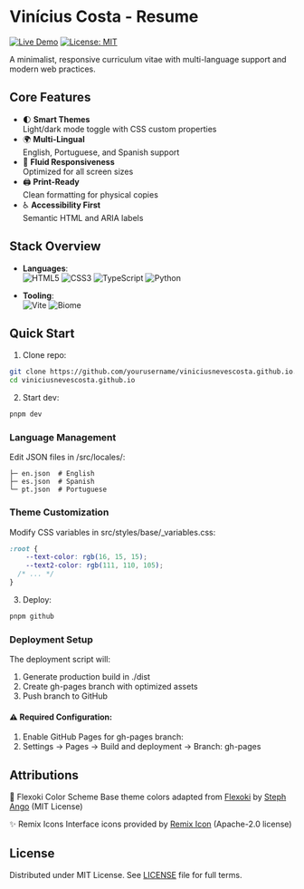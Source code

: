 # Vinícius Costa - Resume

[![Live Demo](https://img.shields.io/badge/%F0%9F%9A%80-Live%20Demo-2EA44F)](https://viniciusnevescosta.github.io)
[![License: MIT](https://img.shields.io/badge/License-MIT-yellow.svg)](LICENSE)

A minimalist, responsive curriculum vitae with multi-language support and modern web practices.

<!-- ![CV Preview](./screenshot.png) Add your screenshot -->

## Core Features

- 🌓 **Smart Themes**  
  Light/dark mode toggle with CSS custom properties
- 🌍 **Multi-Lingual**  
  English, Portuguese, and Spanish support
- 📱 **Fluid Responsiveness**  
  Optimized for all screen sizes
- 🖨️ **Print-Ready**  
  Clean formatting for physical copies
- ♿ **Accessibility First**  
  Semantic HTML and ARIA labels

## Stack Overview

- **Languages**:  
  ![HTML5](https://img.shields.io/badge/-HTML5-E34F26?logo=html5&logoColor=white)
  ![CSS3](https://img.shields.io/badge/-CSS3-1572B6?logo=css3&logoColor=white)
  ![TypeScript](https://img.shields.io/badge/-TypeScript-3178C6?logo=typescript&logoColor=white)
  ![Python](https://img.shields.io/badge/-Python-3178C6?logo=python&logoColor=white)

- **Tooling**:  
  ![Vite](https://img.shields.io/badge/-Vite-646CFF?logo=vite&logoColor=white)
  ![Biome](https://img.shields.io/badge/-Biome-000?logo=biome&logoColor=white)

## Quick Start

1. Clone repo:  
```bash
git clone https://github.com/yourusername/viniciusnevescosta.github.io.git
cd viniciusnevescosta.github.io
```

2. Start dev:  
```bash
pnpm dev
```

### Language Management

Edit JSON files in /src/locales/:

```
├─ en.json  # English
├─ es.json  # Spanish
└─ pt.json  # Portuguese
```

### Theme Customization

Modify CSS variables in src/styles/base/_variables.css:
```css
:root {
	--text-color: rgb(16, 15, 15);
	--text2-color: rgb(111, 110, 105);
  /* ... */
}
```

3. Deploy:  
```bash
pnpm github
```

### Deployment Setup
The deployment script will:

1. Generate production build in ./dist
2. Create gh-pages branch with optimized assets
3. Push branch to GitHub

#### ⚠️ Required Configuration:

1. Enable GitHub Pages for gh-pages branch:
2. Settings → Pages → Build and deployment → Branch: gh-pages

## Attributions

🎨 Flexoki Color Scheme
Base theme colors adapted from [Flexoki](https://github.com/kepano/flexoki) by [Steph Ango](https://stephango.com/) (MIT License)

✨ Remix Icons
Interface icons provided by [Remix Icon](https://remixicon.com/) (Apache-2.0 license)

## License

Distributed under MIT License.
See [LICENSE](LICENSE) file for full terms.
